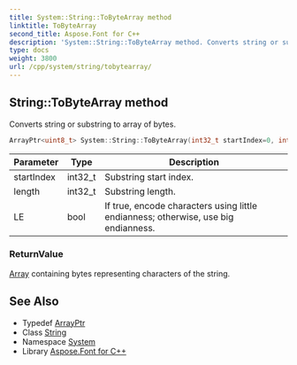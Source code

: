 ```yaml
---
title: System::String::ToByteArray method
linktitle: ToByteArray
second_title: Aspose.Font for C++
description: 'System::String::ToByteArray method. Converts string or substring to array of bytes in C++.'
type: docs
weight: 3800
url: /cpp/system/string/tobytearray/
---
```

## String::ToByteArray method


Converts string or substring to array of bytes.

```cpp
ArrayPtr<uint8_t> System::String::ToByteArray(int32_t startIndex=0, int32_t length=INT32_MAX, bool LE=true) const
```


| Parameter | Type | Description |
| --- | --- | --- |
| startIndex | int32_t | Substring start index. |
| length | int32_t | Substring length. |
| LE | bool | If true, encode characters using little endianness; otherwise, use big endianness. |

### ReturnValue

[Array](../../array/) containing bytes representing characters of the string.

## See Also

* Typedef [ArrayPtr](../../arrayptr/)
* Class [String](../)
* Namespace [System](../../)
* Library [Aspose.Font for C++](../../../)
